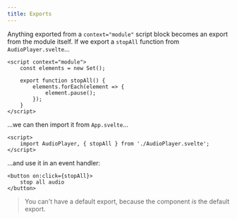 ```yaml
---
title: Exports
---
```


Anything exported from a `context="module"` script block becomes an export from the module itself. If we export a `stopAll` function from `AudioPlayer.svelte`...

```svelte
<script context="module">
	const elements = new Set();

	export function stopAll() {
		elements.forEach(element => {
			element.pause();
		});
	}
</script>
```

...we can then import it from `App.svelte`...

```svelte
<script>
	import AudioPlayer, { stopAll } from './AudioPlayer.svelte';
</script>
```

...and use it in an event handler:

```svelte
<button on:click={stopAll}>
	stop all audio
</button>
```

> You can't have a default export, because the component _is_ the default export.
